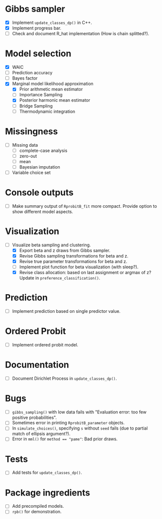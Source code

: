 # Gibbs sampler

- [x] Implement `update_classes_dp()` in C++.
- [x] Implement progress bar.
- [ ] Check and document R_hat implementation (How is chain splitted?).

# Model selection

- [x] WAIC
- [ ] Prediction accuracy
- [ ] Bayes factor
- [x] Marginal model likelihood approximation
  - [x] Prior arithmetic mean estimator
  - [ ] Importance Sampling
  - [x] Posterior harmonic mean estimator
  - [ ] Bridge Sampling
  - [ ] Thermodynamic integration
  
# Missingness

- [ ] Missing data
  - [ ] complete-case analysis
  - [ ] zero-out
  - [ ] mean
  - [ ] Bayesian imputation
- [ ] Variable choice set

# Console outputs

- [ ] Make summary output of `RprobitB_fit` more compact. Provide option to show different model aspects.

# Visualization

- [ ] Visualize beta sampling and clustering.
  - [x] Export beta and z draws from Gibbs sampler.
  - [x] Revise Gibbs sampling transformations for beta and z.
  - [x] Revise true parameter transformations for beta and z.
  - [ ] Implement plot function for beta visualization (with sleep?).
  - [x] Revise class allocation: based on last assignment or argmax of z? Update in `preference_classification()`.

# Prediction

- [ ] Implement prediction based on single predictor value.

# Ordered Probit

- [ ] Implement ordered probit model.

# Documentation

- [ ] Document Dirichlet Process in `update_classes_dp()`.

# Bugs

- [ ] `gibbs_sampling()` with low data fails with "Evaluation error: too few positive probabilities".
- [ ] Sometimes error in printing `RprobitB_parameter` objects.
- [ ] In `simulate_choices()`, specifying `s` without `seed` fails (due to partial match of ellipsis argument?).
- [ ] Error in `mml()` for `method == "pame"`: Bad prior draws.

# Tests

- [ ] Add tests for `update_classes_dp()`.

# Package ingredients

- [ ] Add precompiled models.
- [ ] `rpb()` for demonstration.
